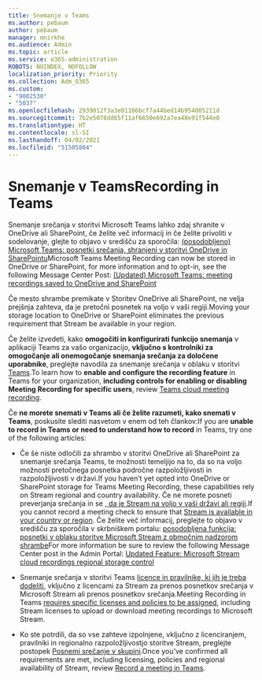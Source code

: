 ```yaml
---
title: Snemanje v Teams
ms.author: pebaum
author: pebaum
manager: mnirkhe
ms.audience: Admin
ms.topic: article
ms.service: o365-administration
ROBOTS: NOINDEX, NOFOLLOW
localization_priority: Priority
ms.collection: Adm_O365
ms.custom:
- "9002530"
- "5037"
ms.openlocfilehash: 2939012f3a3e01106bcf7a44bed14b954005211d
ms.sourcegitcommit: 7b2e5078dd65f11af6650e692a7ea48e91f544e0
ms.translationtype: HT
ms.contentlocale: sl-SI
ms.lasthandoff: 04/02/2021
ms.locfileid: "51505804"
---
```

# <a name="recording-in-teams"></a><span data-ttu-id="744cb-102">Snemanje v Teams</span><span class="sxs-lookup"><span data-stu-id="744cb-102">Recording in Teams</span></span>

<span data-ttu-id="744cb-103">Snemanje srečanja v storitvi Microsoft Teams lahko zdaj shranite v OneDrive ali SharePoint, če želite več informacij in če želite privoliti v sodelovanje, glejte to objavo v središču za sporočila: [(posodobljeno) Microsoft Teams: posnetki srečanja, shranjeni v storitvi OneDrive in SharePointu](https://portal.microsoft.com/Adminportal/Home?ref=MessageCenter&id=MC222640)</span><span class="sxs-lookup"><span data-stu-id="744cb-103">Microsoft Teams Meeting Recording can now be stored in OneDrive or SharePoint, for more information and to opt-in, see the following Message Center Post: [(Updated) Microsoft Teams: meeting recordings saved to OneDrive and SharePoint](https://portal.microsoft.com/Adminportal/Home?ref=MessageCenter&id=MC222640)</span></span>

<span data-ttu-id="744cb-104">Če mesto shrambe premikate v Storitev OneDrive ali SharePoint, ne velja prejšnja zahteva, da je pretočni posnetek na voljo v vaši regiji.</span><span class="sxs-lookup"><span data-stu-id="744cb-104">Moving your storage location to OneDrive or SharePoint eliminates the previous requirement that Stream be available in your region.</span></span>

<span data-ttu-id="744cb-105">Če želite izvedeti, kako **omogočiti in konfigurirati funkcijo snemanja** v aplikaciji Teams za vašo organizacijo, **vključno s kontrolniki za omogočanje ali onemogočanje snemanja srečanja za določene uporabnike**, preglejte navodila za snemanje srečanja v oblaku v storitvi [Teams](https://docs.microsoft.com/microsoftteams/cloud-recording).</span><span class="sxs-lookup"><span data-stu-id="744cb-105">To learn how to **enable and configure the recording feature** in Teams for your organization, **including controls for enabling or disabling Meeting Recording for specific users**, review [Teams cloud meeting recording](https://docs.microsoft.com/microsoftteams/cloud-recording).</span></span>

<span data-ttu-id="744cb-106">Če **ne morete snemati v Teams ali če želite razumeti, kako snemati v Teams**, poskusite slediti nasvetom v enem od teh člankov:</span><span class="sxs-lookup"><span data-stu-id="744cb-106">If you are **unable to record in Teams or need to understand how to record** in Teams, try one of the following articles:</span></span>

- <span data-ttu-id="744cb-107">Če še niste odločili za shrambo v storitvi OneDrive ali SharePoint za snemanje srečanja Teams, te možnosti temeljijo na to, da so na voljo možnosti pretočnega posnetka področne razpoložljivosti in razpoložljivosti v državi.</span><span class="sxs-lookup"><span data-stu-id="744cb-107">If you haven’t yet opted into OneDrive or SharePoint storage for Teams Meeting Recording, these capabilities rely on Stream regional and country availability.</span></span> <span data-ttu-id="744cb-108">Če ne morete posneti preverjanja srečanja in se [, da je Stream na voljo v vaši državi ali regiji](https://docs.microsoft.com/stream/faq#which-regions-does-microsoft-stream-host-my-data-in).</span><span class="sxs-lookup"><span data-stu-id="744cb-108">If you cannot record a meeting check to ensure that [Stream is available in your country or region](https://docs.microsoft.com/stream/faq#which-regions-does-microsoft-stream-host-my-data-in).</span></span> <span data-ttu-id="744cb-109">Če želite več informacij, preglejte to objavo v središču za sporočila v skrbniškem portalu: [posodobljena funkcija: posnetki v oblaku storitve Microsoft Stream z območnim nadzorom shrambe](https://admin.microsoft.com/AdminPortal/Home#/MessageCenter?id=MC214327)</span><span class="sxs-lookup"><span data-stu-id="744cb-109">For more information be sure to review the following Message Center post in the Admin Portal: [Updated Feature: Microsoft Stream cloud recordings regional storage control](https://admin.microsoft.com/AdminPortal/Home#/MessageCenter?id=MC214327)</span></span>

- <span data-ttu-id="744cb-110">Snemanje srečanja v storitvi Teams [licence in pravilnike, ki jih je treba dodeliti](https://docs.microsoft.com/microsoftteams/cloud-recording#prerequisites-for-teams-cloud-meeting-recording), vključno z licencami za Stream za prenos posnetkov srečanja v Microsoft Stream ali prenos posnetkov srečanja.</span><span class="sxs-lookup"><span data-stu-id="744cb-110">Meeting Recording in Teams [requires specific licenses and policies to be assigned](https://docs.microsoft.com/microsoftteams/cloud-recording#prerequisites-for-teams-cloud-meeting-recording), including Stream licenses to upload or download meeting recordings to Microsoft Stream.</span></span>

- <span data-ttu-id="744cb-111">Ko ste potrdili, da so vse zahteve izpolnjene, vključno z licenciranjem, pravilniki in regionalno razpoložljivostjo storitve Stream, preglejte postopek [Posnemi srečanje v skupini](https://support.office.com/article/34dfbe7f-b07d-4a27-b4c6-de62f1348c24).</span><span class="sxs-lookup"><span data-stu-id="744cb-111">Once you’ve confirmed all requirements are met, including licensing, policies and regional availability of Stream, review [Record a meeting in Teams](https://support.office.com/article/34dfbe7f-b07d-4a27-b4c6-de62f1348c24).</span></span>
